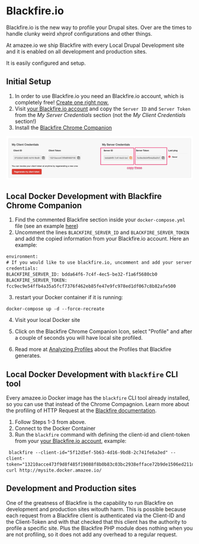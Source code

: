 # Blackfire.io

Blackfire.io is the new way to profile your Drupal sites. Over are the times to handle clunky weird xhprof configurations and other things.

At amazee.io we ship Blackfire with every Local Drupal Development site and it is enabled on all development and production sites.

It is easily configured and setup.

## Initial Setup

1. In order to use Blackfire.io you need an Blackfire.io account, which is completely free! [Create one right now.](https://blackfire.io/signup)
2. Visit [your Blackfire.io account](https://blackfire.io/account) and copy the `Server ID` and `Server Token` from the _My Server Credentials_ section \(not the _My Client Credentials_ section!\)
3. Install the [Blackfire Chrome Companion](https://blackfire.io/docs/integrations/chrome)

![](/assets/Account_-_Blackfire.jpg)

## Local Docker Development with Blackfire Chrome Companion

1. Find the commented Blackfire section inside your `docker-compose.yml` file \(see an example [here](https://github.com/amazeeio/docker/blob/master/example-php70-basic.yml#L13)\)
2. Uncomment the lines `BLACKFIRE_SERVER_ID` and `BLACKFIRE_SERVER_TOKEN` and add the copied information from your Blackfire.io account. Here an example:

  ```
  environment:
  # If you would like to use blackfire.io, uncomment and add your server credentials:
  BLACKFIRE_SERVER_ID: bdda64f6-7c4f-4ec5-be32-f1a6f5680cb0
  BLACKFIRE_SERVER_TOKEN: fcc9ec9e54ffb4a35a5fcf7376f462eb85fe47e9fc978ed1df067c8b82afe500
  ```

3. restart your Docker container if it is running:

  ```
  docker-compose up -d --force-recreate
  ```

4. Visit your local Docker site

5. Click on the Blackfire Chrome Companion Icon, select "Profile" and after a couple of seconds you will have local site profiled.

6. Read more at [Analyzing Profiles](https://blackfire.io/docs/reference-guide/analyzing-profiles) about the Profiles that Blackfire generates.


## Local Docker Development with `blackfire` CLI tool

Every amazee.io Docker image has the `blackfire` CLI tool already installed, so you can use that instead of the Chrome Compagnion. Learn more about the profiling of HTTP Request at the [Blackfire documentation](https://blackfire.io/docs/cookbooks/profiling-http).

1. Follow Steps 1-3 from above.
2. Connect to the Docker Container
3. Run the `blackfire` command with defining the client-id and client-token from your [your Blackfire.io account](https://blackfire.io/account), example: 
  ```
   blackfire --client-id="5f12d5ef-5b63-4d16-9bd8-2c741fe6a3ed" --client-token="13210acce473f9d8f485f19088f8b0b83c03bc2938efface72b9de1506ed211d" curl http://mysite.docker.amazee.io/
  ```

## Development and Production sites

One of the greatness of Blackfire is the capability to run Blackfire on development and production sites witouth harm. This is possible because each request from a Blackfire client is authenticated via the Client-ID and the Client-Token and with that checked that this client has the authority to profile a specific site. Plus the Blackfire PHP module does nothing when you are not profiling, so it does not add any overhead to a regular request.



